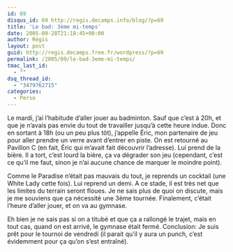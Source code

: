 ```yaml
---
id: 69
disqus_id: 69 http://regis.decamps.info/blog/?p=69
title: 'Le bad: 3ème mi-temps'
date: 2005-09-28T21:18:45+00:00
author: Régis
layout: post
guid: http://regis.decamps.free.fr/wordpress/?p=69
permalink: /2005/09/le-bad-3eme-mi-temps/
tmac_last_id:
  - ""
dsq_thread_id:
  - "3479762715"
categories:
  - Perso
---
```

Le mardi, j’ai l’habitude d’aller jouer au badminton. Sauf que c’est à 20h, et que je n’avais pas envie du tout de travailler jusqu’à cette heure indue. Donc en sortant à 18h (ou un peu plus tôt), j’appelle Éric, mon partenaire de jeu pour aller prendre un verre avant d’entrer en piste. On est retourné au Pavillon C (en fait, Éric qui m’avait fait découvrir l’adresse). Lui prend de la bière. Il a tort, c’est lourd la bière, ça va dégrader son jeu (cependant, c’est ce qu’il me faut, sinon je n’ai aucune chance de marquer le moindre point). 

Comme le Paradise n’était pas mauvais du tout, je reprends un cocktail (une White Lady cette fois). Lui reprend un demi. A ce stade, il est très net que les limites du terrain seront floues. Je ne sais plus de quoi on discute, mais je me souviens que ça nécessité une 3ème tournée. Finalement, c’était l’heure d’aller jouer, et on va au gymnase.

Eh bien je ne sais pas si on a titubé et que ça a rallongé le trajet, mais en tout cas, quand on est arrivé, le gymnase était fermé. Conclusion: Je suis prêt pour le tournoi de vendredi (il parait qu’il y aura un punch, c’est évidemment pour ça qu’on s’est entraîné).
